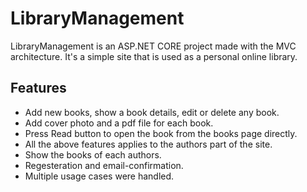 # LibraryManagement
LibraryManagement is an ASP.NET CORE project made with the MVC architecture.
It's a simple site that is used as a personal online library.

## Features
* Add new books, show a book details, edit or delete any book.
* Add cover photo and a pdf file for each book.
* Press Read button to open the book from the books page directly.
* All the above features applies to the authors part of the site.
* Show the books of each authors.
* Regesteration and email-confirmation.
* Multiple usage cases were handled.
